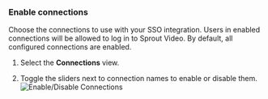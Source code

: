 ### Enable connections

Choose the connections to use with your SSO integration. Users in enabled connections will be allowed to log in to Sprout Video. By default, all configured connections are enabled.

1. Select the **Connections** view.

2. Toggle the sliders next to connection names to enable or disable them.
![Enable/Disable Connections](https://auth0.com/docs/media/articles/dashboard/sso-integrations/settings-connections-sprout-video.png)